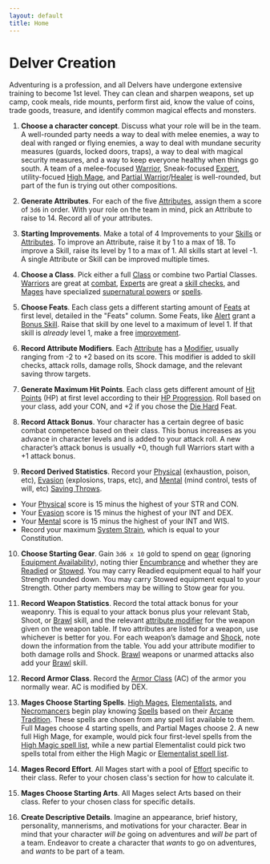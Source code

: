 ```yaml
---
layout: default
title: Home
---
```


# Delver Creation

Adventuring is a profession, and all Delvers have undergone extensive training to become 1st level. They can clean and sharpen weapons, set up camp, cook meals, ride mounts, perform first aid, know the value of coins, trade goods, treasure, and identify common magical effects and monsters.

1. **Choose a character concept**. Discuss what your role will be in the team. A well-rounded party needs a way to deal with melee enemies, a way to deal with ranged or flying enemies, a way to deal with mundane security measures (guards, locked doors, traps), a way to deal with magical security measures, and a way to keep everyone healthy when things go south. A team of a melee-focused [Warrior](/classes#warrior), Sneak-focused [Expert](/classes#expert), utility-focued [High Mage](/arcane-traditions#high-mage), and [Partial Warrior](/classes#partial-warrior)/[Healer](/arcane-traditions#healer) is well-rounded, but part of the fun is trying out other compositions.

2. **Generate Attributes**. For each of the five [Attributes](/rules#attributes), assign them a score of `3d6` in order. With your role on the team in mind, pick an Attribute to raise to 14. Record all of your attributes.

3. **Starting Improvements**. Make a total of 4 <span id="improvement">Improvements<span> to your [Skills](/rules#skills) or [Attributes](/rules#attributes). To improve an Attribute, raise it by 1 to a max of 18. To improve a Skill, raise its level by 1 to a max of 1. All skills start at level -1. A single Attribute or Skill can be improved multiple times.

4. **Choose a Class**. Pick either a full [Class](/classes) or combine two Partial Classes. [Warriors](/classes#warrior) are great at [combat](/combat), [Experts](/classes#expert) are great a [skill checks](/rules#skills), and [Mages](/classes#mage) have specialized [supernatural powers](/arcane-traditions) or [spells](/spells).

5. **Choose Feats**. Each class gets a different starting amount of [Feats](/feats) at first level, detailed in the "Feats" column. Some Feats, like [Alert](/feats#Alert-c) grant a [Bonus Skill](/rules#bonus-skill). Raise that skill by one level to a maximum of level 1. If that skill is *already* level 1, make a free [improvement](#improvement).

6. **Record Attribute Modifiers**. Each [Attribute](/rules#attributes) has a [Modifier](/rules#attribute-modifiers), usually ranging from -2 to +2 based on its score. This modifier is added to skill checks, attack rolls, damage rolls, Shock damage, and the relevant saving throw targets.

7. **Generate Maximum Hit Points**. Each class gets different amount of [Hit Points](/rules#hit-points) (HP) at first level according to their [HP Progression](/rules#hp-progression). Roll based on your class, add your CON, and +2 if you chose the [Die Hard](/feats#die-hard-c) Feat.

8. **Record Attack Bonus**. Your character has a certain degree of basic combat competence based on their class. This bonus increases as you advance in character levels and is added to your attack roll. A new character’s attack bonus is usually +0, though full Warriors start with a +1 attack bonus.

9. **Record Derived Statistics**. Record your [Physical](/rules#physical) (exhaustion, poison, etc), [Evasion](/rules#evasion) (explosions, traps, etc), and [Mental](/rules#mental) (mind control, tests of will, etc) [Saving Throws](/rules#saving-throws).
  - Your [Physical](/rules#physical) score is 15 minus the highest of your STR and CON.
  - Your [Evasion](/rules#evasion) score is 15 minus the highest of your INT and DEX.
  - Your [Mental](/rules#mental) score is 15 minus the highest of your INT and WIS.
  - Record your maximum [System Strain](/rules#system-strain), which is equal to your Constitution.

10. **Choose Starting Gear**. Gain `3d6 x 10` gold to spend on [gear](/equipment) (ignoring [Equipment Availability](/equipment#equipment-availability)), noting thier [Encumbrance](/rules#encumbrance) and whether they are [Readied](/rules#readied) or [Stowed](/rules#stowed). You may carry Readied equipment equal to half your Strength rounded down. You may carry Stowed equipment equal to your Strength. Other party members may be willing to Stow gear for you.

11. **Record Weapon Statistics**. Record the total attack bonus for your weaponry. This is equal to your attack bonus plus your relevant Stab, Shoot, or [Brawl](/rules#brawl) skill, and the relevant [attribute modifier](/rules#attribute-modifiers) for the weapon given on the weapon table. If two attributes are listed for a weapon, use whichever is better for you. For each weapon’s damage and [Shock](/combat#shock), note down the information from the table. You add your attribute modifier to both damage rolls and Shock. [Brawl](/rules#brawl) weapons or unarmed attacks also add your [Brawl](/rules#brawl) skill.

12. **Record Armor Class**. Record the [Armor Class](/equipment#armor-class) (AC) of the armor you normally wear. AC is modified by DEX.

13. **Mages Choose Starting Spells**. [High Mages](/arcane-traditions#high-mage), [Elementalists](/arcane-traditions#elementalist), and [Necromancers](/arcane-traditions#necromancer) begin play knowing [Spells](/spells) based on their [Arcane Tradition](/arcane-traditions). These spells are chosen from any spell list available to them. Full Mages choose 4 starting spells, and Partial Mages choose 2. A new full High Mage, for example, would pick four first-level spells from the [High Magic spell list](/spells#high-magic-spells), while a new partial Elementalist could pick two spells total from either the High Magic or [Elementalist spell list](/spells#elementalist-spells).

14. **Mages Record Effort**. All Mages start with a pool of [Effort](/classes#effort) specific to their class. Refer to your chosen class's section for how to calculate it.

14. **Mages Choose Starting Arts**. All Mages select Arts based on their class. Refer to your chosen class for specific details.

15. **Create Descriptive Details**. Imagine an appearance, brief history, personality, mannerisms, and motivations for your character. Bear in mind that your character *will be* going on adventures and *will be* part of a team. Endeavor to create a character that *wants* to go on adventures, and *wants* to be part of a team.
